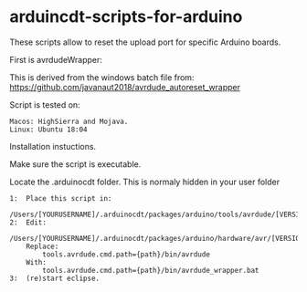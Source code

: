 # arduincdt-scripts-for-arduino
These scripts allow to reset the upload port for specific Arduino boards.

First is avrdudeWrapper:

This is derived from the windows batch file from: https://github.com/javanaut2018/avrdude_autoreset_wrapper

Script is tested on:

	Macos: HighSierra and Mojava.
	Linux: Ubuntu 18:04

Installation instuctions.

Make sure the script is executable.

Locate the .arduinocdt folder. This is normaly hidden in your user folder

	1:	Place this script in:
		/Users/[YOURUSERNAME]/.arduinocdt/packages/arduino/tools/avrdude/[VERSION]/bin
	2:	Edit:
		/Users/[YOURUSERNAME]/.arduinocdt/packages/arduino/hardware/avr/[VERSION]/platform.txt
		Replace:
			tools.avrdude.cmd.path={path}/bin/avrdude
		With:
			tools.avrdude.cmd.path={path}/bin/avrdude_wrapper.bat
	3:	(re)start eclipse.
